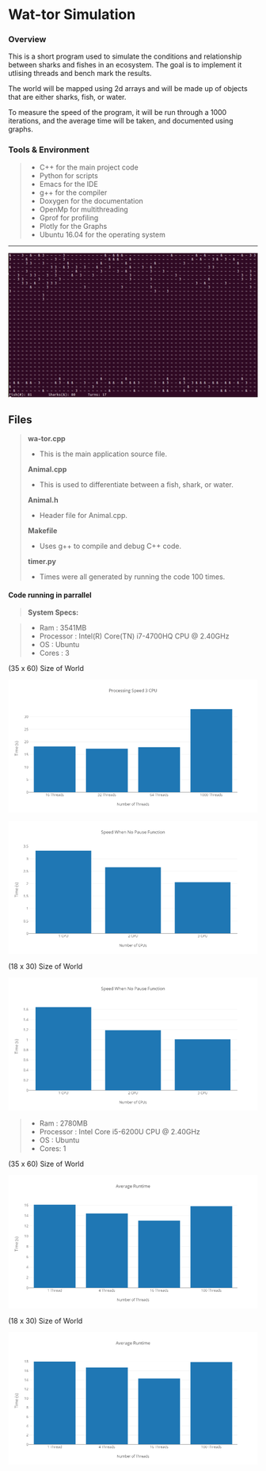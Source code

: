 Wat-tor Simulation
===================
### Overview
This is a short program used to simulate the conditions and relationship between sharks and fishes in an ecosystem. The goal is to implement it utlising threads and bench mark the results.

The world will be mapped using 2d arrays and will be made up of objects that are either sharks, fish, or water.

To measure the speed of the program, it will be run through a 1000 iterations, and the average time will be taken, and documented using graphs.

### Tools & Environment
> - C++ for the main project code
> - Python for scripts
> - Emacs for the  IDE
> - g++ for the compiler
> - Doxygen for the documentation
> - OpenMp for multithreading
> - Gprof for profiling
>  - Plotly for the Graphs
>  - Ubuntu 16.04 for the operating system

----------
![alt text](https://github.com/phelantomas/Wa-tor/blob/master/Charts/wator.PNG)

Files
-------------

> **wa-tor.cpp**
> - This is the main application source file.
> 
> **Animal.cpp**
> - This is used to differentiate between a fish, shark, or water. 
> 
> **Animal.h**
> - Header file for Animal.cpp.
> 
> **Makefile**
> - Uses g++ to compile and debug C++ code.
> 
> **timer.py**
> - Times were all generated by running the code 100 times.


#### <i class="icon-file"></i> Code running in parrallel
> **System Specs:**

> - Ram : 3541MB
> - Processor : Intel(R) Core(TN) i7-4700HQ CPU @ 2.40GHz
> - OS : Ubuntu
> - Cores : 3

(35 x 60) Size of World

![alt text](https://github.com/phelantomas/Wa-tor/blob/master/Charts/NoOfThreadsChart.png)

![alt text](https://github.com/phelantomas/Wa-tor/blob/master/Charts/NoPauseCharts.png)

(18 x 30) Size of World

![alt text](https://github.com/phelantomas/Wa-tor/blob/master/Charts/SmallWorld.png)

> - Ram : 2780MB
> - Processor : Intel Core i5-6200U CPU @ 2.40GHz
> - OS : Ubuntu
> - Cores: 1

(35 x 60) Size of World

![alt text](https://github.com/phelantomas/Wa-tor/blob/master/Charts/JakeWorld.png)

(18 x 30) Size of World

![alt text](https://github.com/phelantomas/Wa-tor/blob/master/Charts/JakeSWorld.png)
